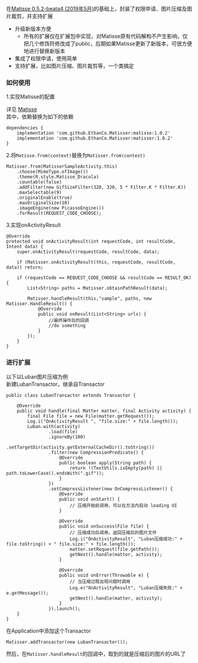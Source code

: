 在[Matisse 0.5.2-beata4 (2019年5月)](https://github.com/zhihu/Matisse)的基础上，封装了权限申请、图片压缩及图片裁剪，并支持扩展
	
- 升级新版本方便
	- 所有的扩展仅在扩展包中实现，对Matisse原有代码解构不产生影响，仅把几个修饰符修改成了public，后期如果Matisse更新了新版本，可很方便地进行替换新版本
- 集成了权限申请，使用简单
- 支持扩展，比如图片压缩、图片裁剪等，一个类搞定  

### 如何使用
1.实现Matisse的配置

详见 [Matisse](https://github.com/zhihu/Matisse)  
其中，依赖替换为如下的依赖  

	dependencies {
		implementation 'com.github.EthanCo.Matisser:matisse:1.0.2'
		implementation 'com.github.EthanCo.Matisser:matisser:1.0.2'
	}

2.将`Matisse.from(context)`替换为`Matisser.from(context)`

	Matisser.from(MatisserSampleActivity.this)
        .choose(MimeType.ofImage())
        .theme(R.style.Matisse_Dracula)
        .countable(false)
        .addFilter(new GifSizeFilter(320, 320, 5 * Filter.K * Filter.K))
        .maxSelectable(9)
        .originalEnable(true)
        .maxOriginalSize(10)
        .imageEngine(new PicassoEngine())
        .forResult(REQUEST_CODE_CHOOSE);

3.实现onActivityResult

	@Override
    protected void onActivityResult(int requestCode, int resultCode, Intent data) {
        super.onActivityResult(requestCode, resultCode, data);

        if (Matisser.onActivityResult(this, requestCode, resultCode, data)) return;

        if (requestCode == REQUEST_CODE_CHOOSE && resultCode == RESULT_OK) {
            List<String> paths = Matisser.obtainPathResult(data);
			
            Matisser.handleResult(this,"sample", paths, new Matisser.HandleResult() {
                @Override
                public void onResult(List<String> urls) {
					//最终操作后的回调
                    //do something
                }
            });
        }
    }

### 进行扩展
以下以Luban图片压缩为例  
新建LubanTransactor，继承自Transactor  

	public class LubanTransactor extends Transactor {
	
	    @Override
	    public void handle(final Matter matter, final Activity activity) {
	        final File file = new File(matter.getRequest());
	        Log.i("OnActivityResult ", "file.size:" + file.length());
	        Luban.with(activity)
	                .load(file)
	                .ignoreBy(100)
	                .setTargetDir(activity.getExternalCacheDir().toString())
	                .filter(new CompressionPredicate() {
	                    @Override
	                    public boolean apply(String path) {
	                        return !(TextUtils.isEmpty(path) || path.toLowerCase().endsWith(".gif"));
	                    }
	                })
	                .setCompressListener(new OnCompressListener() {
	                    @Override
	                    public void onStart() {
	                        // 压缩开始前调用，可以在方法内启动 loading UI
	                    }
	
	                    @Override
	                    public void onSuccess(File file) {
	                        // 压缩成功后调用，返回压缩后的图片文件
	                        Log.i("OnActivityResult", "Luban压缩成功:" + file.toString() + " file.size:" + file.length());
	                        matter.setRequest(file.getPath());
	                        getNext().handle(matter, activity);
	                    }
	
	                    @Override
	                    public void onError(Throwable e) {
	                        // 当压缩过程出现问题时调用
	                        Log.e("OnActivityResult", "Luban压缩失败:" + e.getMessage());
	                        getNext().handle(matter, activity);
	                    }
	                }).launch();
	    }
	}

在Application中添加这个Transactor  

	Matisser.addTransactor(new LubanTransactor());  

然后，在`Matisser.handleResult`的回调中，取到的就是压缩后的图片的URL了
